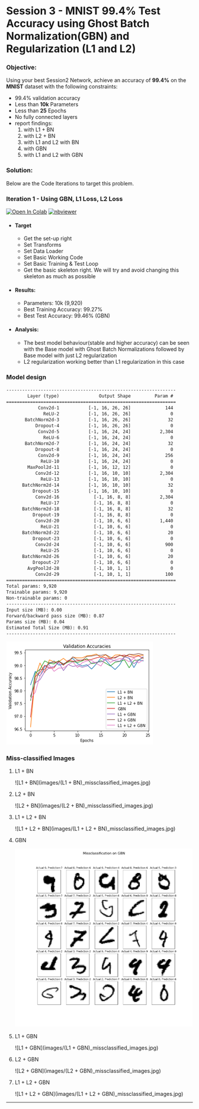 # Session 3 - MNIST 99.4% Test Accuracy using Ghost Batch Normalization(GBN) and Regularization (L1 and L2)

###	Objective:
Using your best Session2 Network, achieve an accuracy of **99.4%** on the **MNIST** dataset with the following constraints:

- 99.4% validation accuracy
- Less than **10k** Parameters
- Less than **25** Epochs
- No fully connected layers
- report findings:
   1. with L1 + BN
   2. with L2 + BN
   3. with L1 and L2 with BN
   4. with GBN
   5. with L1 and L2 with GBN

###	Solution: 
Below are the Code Iterations to target this problem. 

### Iteration 1 - Using GBN, L1 Loss, L2 Loss

[![Open In Colab](https://colab.research.google.com/assets/colab-badge.svg)](https://colab.research.google.com/github/gmshashank/pytorch_vision/blob/main/MNIST/Session3/3_Regularization(GBN_BN_Dropout).ipynb)
[![nbviewer](https://img.shields.io/badge/render-nbviewer-orange.svg)](http://nbviewer.jupyter.org/github/gmshashank/pytorch_vision/blob/main/MNIST/Session3/3_Regularization(GBN_BN_Dropout).ipynb)


-   #### Target
	-   Get the set-up right
	-   Set Transforms
	-   Set Data Loader
	-   Set Basic Working Code
	-   Set Basic Training  & Test Loop
	-   Get the basic skeleton right. We will try and avoid changing this skeleton as much as possible 

-   #### Results:
	-   Parameters: 10k (9,920)
	-   Best Training Accuracy: 99.27%
	-   Best Test Accuracy: 99.46% (GBN)

-   #### Analysis:
	-   The best model behaviour(stable and higher accuracy) can be seen with the Base model with Ghost Batch Normalizations followed by Base model with just L2 regularization 
	-   L2 regularization working better than L1 regularization in this case



###	Model design

```
----------------------------------------------------------------
		Layer (type)               Output Shape         Param #
================================================================
			Conv2d-1           [-1, 16, 26, 26]             144
			  ReLU-2           [-1, 16, 26, 26]               0
	   BatchNorm2d-3           [-1, 16, 26, 26]              32
		   Dropout-4           [-1, 16, 26, 26]               0
			Conv2d-5           [-1, 16, 24, 24]           2,304
			  ReLU-6           [-1, 16, 24, 24]               0
	   BatchNorm2d-7           [-1, 16, 24, 24]              32
		   Dropout-8           [-1, 16, 24, 24]               0
			Conv2d-9           [-1, 16, 24, 24]             256
			 ReLU-10           [-1, 16, 24, 24]               0
		MaxPool2d-11           [-1, 16, 12, 12]               0
		   Conv2d-12           [-1, 16, 10, 10]           2,304
			 ReLU-13           [-1, 16, 10, 10]               0
	  BatchNorm2d-14           [-1, 16, 10, 10]              32
		  Dropout-15           [-1, 16, 10, 10]               0
		   Conv2d-16             [-1, 16, 8, 8]           2,304
			 ReLU-17             [-1, 16, 8, 8]               0
	  BatchNorm2d-18             [-1, 16, 8, 8]              32
		  Dropout-19             [-1, 16, 8, 8]               0
		   Conv2d-20             [-1, 10, 6, 6]           1,440
			 ReLU-21             [-1, 10, 6, 6]               0
	  BatchNorm2d-22             [-1, 10, 6, 6]              20
		  Dropout-23             [-1, 10, 6, 6]               0
		   Conv2d-24             [-1, 10, 6, 6]             900
			 ReLU-25             [-1, 10, 6, 6]               0
	  BatchNorm2d-26             [-1, 10, 6, 6]              20
		  Dropout-27             [-1, 10, 6, 6]               0
		AvgPool2d-28             [-1, 10, 1, 1]               0
		   Conv2d-29             [-1, 10, 1, 1]             100
================================================================
Total params: 9,920
Trainable params: 9,920
Non-trainable params: 0
----------------------------------------------------------------
Input size (MB): 0.00
Forward/backward pass size (MB): 0.87
Params size (MB): 0.04
Estimated Total Size (MB): 0.91
----------------------------------------------------------------
```

![](images/validation_accuracy.png)


### Miss-classified Images

1. L1 + BN	

	![L1 + BN](images/(L1 + BN)_missclassified_images.jpg)

2. L2 + BN

	![L2 + BN](images/(L2 + BN)_missclassified_images.jpg)

3. L1 + L2 + BN

	![L1 + L2 + BN](images/(L1 + L2 + BN)_missclassified_images.jpg)

4. GBN

	![GBN](images/(GBN)_missclassified_images.jpg)
	
5. L1 + GBN

	![L1 + GBN](images/(L1 + GBN)_missclassified_images.jpg)

6. L2 + GBN

	![L2 + GBN](images/(L2 + GBN)_missclassified_images.jpg)
	
7. L1 + L2 + GBN

	![L1 + L2 + GBN](images/(L1 + L2 + GBN)_missclassified_images.jpg)
	

---